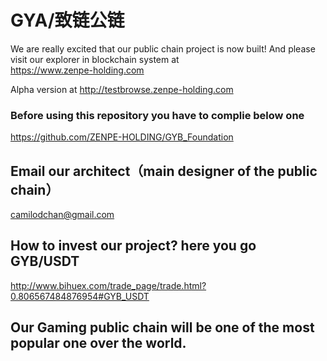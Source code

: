 # GYA/致链公链

We are really excited that our public chain project is now built! 
And please visit our explorer in blockchain system at       
https://www.zenpe-holding.com

Alpha version at 
http://testbrowse.zenpe-holding.com



### Before using this repository you have to complie below one 
https://github.com/ZENPE-HOLDING/GYB_Foundation 



## Email our architect（main designer of the public chain）
camilodchan@gmail.com


## How to invest our project? here you go GYB/USDT 
http://www.bihuex.com/trade_page/trade.html?0.806567484876954#GYB_USDT 

## Our Gaming public chain will be one of the most popular one over the world.
